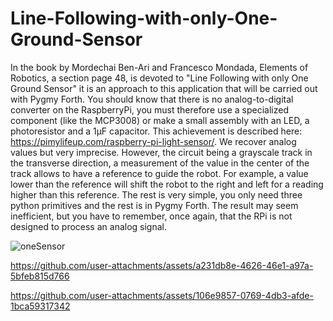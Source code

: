 # Line-Following-with-only-One-Ground-Sensor
In the book by Mordechai Ben-Ari and Francesco Mondada, Elements of Robotics, a section page 48, is devoted to "Line Following with only One Ground Sensor" it is an approach to this application that will be carried out with Pygmy Forth. You should know that there is no analog-to-digital converter on the RaspberryPi, you must therefore use a specialized component (like the MCP3008) or make a small assembly with an LED, a photoresistor and a 1µF capacitor. This achievement is described here: https://pimylifeup.com/raspberry-pi-light-sensor/. We recover analog values ​​but very imprecise. However, the circuit being a grayscale track in the transverse direction, a measurement of the value in the center of the track allows to have a reference to guide the robot. For example, a value lower than the reference will shift the robot to the right and left for a reading higher than this reference. The rest is very simple, you only need three python primitives and the rest is in Pygmy Forth. 
The result may seem inefficient, but you have to remember, once again, that the RPi is not designed to process an analog signal.

![oneSensor](https://github.com/user-attachments/assets/e4f3efc4-bf57-46bf-ac88-c9469ab8f91c)




https://github.com/user-attachments/assets/a231db8e-4626-46e1-a97a-5bfeb815d766



https://github.com/user-attachments/assets/106e9857-0769-4db3-afde-1bca59317342

